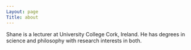 ```yaml
---
Layout: page
Title: about
---
```


Shane is a lecturer at University College Cork, Ireland. He has degrees in science and philosophy with research interests in both.
